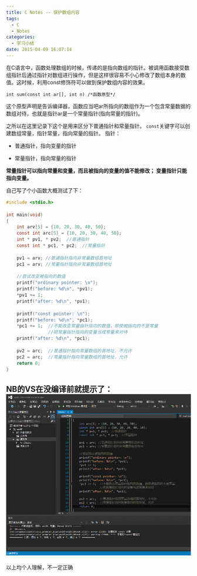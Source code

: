 ```yaml
---
title: C Notes -- 保护数组内容
tags:
  - C
  - Notes
categories:
  - 学习小结
date: 2015-04-09 16:07:14
---
```


在C语言中，函数处理数组的时候，传递的是指向数组的指针。被调用函数接受数组指针后通过指针对数组进行操作，但是这样很容易不小心修改了数组本身的数值。这时候，利用const修饰符可以做到保护数组内容的效果。
```
int sum(const int ar[], int n) /*函数原型*/
```
这个原型声明是告诉编译器，函数应当吧ar所指向的数组作为一个包含常量数据的数组对待，也就是指针ar是一个常量指针(指向常量的指针)。

之所以在这里记录下这个是用来区分下普通指针和常量指针。
`const`关键字可以创建数组常量，指针常量，指向常量的指针。
指针：
* 普通指针，指向变量的指针

* 常量指针，指向常量的指针

**常量指针可以指向常量和变量，而且被指向的变量的值不能修改；
变量指针只能指向变量。**

<!-- more -->

自己写了个小函数大概测试了下：
``` C
#include <stdio.h>

int main(void)
{
	int arv[5] = {10, 20, 30, 40, 50};
	const int arc[5] = {10, 20, 30, 40, 50};
	int * pv1, * pv2;  //普通指针
	const int * pc1, * pc2;  //常量指针

	pv1 = arv; //普通指针指向非常量数组首地址
	pc1 = arv; //常量指针指向非常量数组首地址

	//尝试改变被指向的数值
	printf("ordinary pointer: \n");
	printf("before: %d\n", *pv1);
	*pv1 += 1;
	printf("after: %d\n", *pv1);

	printf("const pointer: \n");
	printf("before: %d\n", *pc1);
	*pc1 += 1;  //不能改变常量指针指向的数值，即使被指向的不是常量
	            //把常量指针指向的变量当成常量来对待
	printf("after: %d\n", *pc1);

	pv2 = arc;  //普通指针指向常量数组的首地址，不允许
	pc2 = arc;  //常量指针指向常量数组的首地址，允许
    return 0;
}
```
NB的VS在没编译前就提示了：
![](assets/images/blog_img/2015-04-09-C-Notes--保护数组内容/VS.gif)
------------------------------
以上均个人理解，不一定正确
